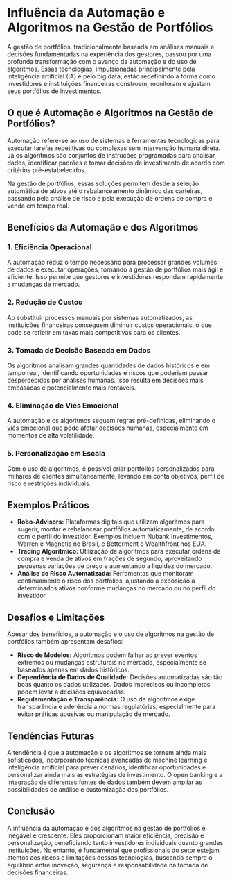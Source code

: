 # Influência da Automação e Algoritmos na Gestão de Portfólios

A gestão de portfólios, tradicionalmente baseada em análises manuais e decisões fundamentadas na experiência dos gestores, passou por uma profunda transformação com o avanço da automação e do uso de algoritmos. Essas tecnologias, impulsionadas principalmente pela inteligência artificial (IA) e pelo big data, estão redefinindo a forma como investidores e instituições financeiras constroem, monitoram e ajustam seus portfólios de investimentos.

## O que é Automação e Algoritmos na Gestão de Portfólios?

Automação refere-se ao uso de sistemas e ferramentas tecnológicas para executar tarefas repetitivas ou complexas sem intervenção humana direta. Já os algoritmos são conjuntos de instruções programadas para analisar dados, identificar padrões e tomar decisões de investimento de acordo com critérios pré-estabelecidos.

Na gestão de portfólios, essas soluções permitem desde a seleção automática de ativos até o rebalanceamento dinâmico das carteiras, passando pela análise de risco e pela execução de ordens de compra e venda em tempo real.

## Benefícios da Automação e dos Algoritmos

### 1. **Eficiência Operacional**
A automação reduz o tempo necessário para processar grandes volumes de dados e executar operações, tornando a gestão de portfólios mais ágil e eficiente. Isso permite que gestores e investidores respondam rapidamente a mudanças de mercado.

### 2. **Redução de Custos**
Ao substituir processos manuais por sistemas automatizados, as instituições financeiras conseguem diminuir custos operacionais, o que pode se refletir em taxas mais competitivas para os clientes.

### 3. **Tomada de Decisão Baseada em Dados**
Os algoritmos analisam grandes quantidades de dados históricos e em tempo real, identificando oportunidades e riscos que poderiam passar despercebidos por análises humanas. Isso resulta em decisões mais embasadas e potencialmente mais rentáveis.

### 4. **Eliminação de Viés Emocional**
A automação e os algoritmos seguem regras pré-definidas, eliminando o viés emocional que pode afetar decisões humanas, especialmente em momentos de alta volatilidade.

### 5. **Personalização em Escala**
Com o uso de algoritmos, é possível criar portfólios personalizados para milhares de clientes simultaneamente, levando em conta objetivos, perfil de risco e restrições individuais.

## Exemplos Práticos

- **Robo-Advisors:** Plataformas digitais que utilizam algoritmos para sugerir, montar e rebalancear portfólios automaticamente, de acordo com o perfil do investidor. Exemplos incluem Nubank Investimentos, Warren e Magnetis no Brasil, e Betterment e Wealthfront nos EUA.
- **Trading Algorítmico:** Utilização de algoritmos para executar ordens de compra e venda de ativos em frações de segundo, aproveitando pequenas variações de preço e aumentando a liquidez do mercado.
- **Análise de Risco Automatizada:** Ferramentas que monitoram continuamente o risco dos portfólios, ajustando a exposição a determinados ativos conforme mudanças no mercado ou no perfil do investidor.

## Desafios e Limitações

Apesar dos benefícios, a automação e o uso de algoritmos na gestão de portfólios também apresentam desafios:

- **Risco de Modelos:** Algoritmos podem falhar ao prever eventos extremos ou mudanças estruturais no mercado, especialmente se baseados apenas em dados históricos.
- **Dependência de Dados de Qualidade:** Decisões automatizadas são tão boas quanto os dados utilizados. Dados imprecisos ou incompletos podem levar a decisões equivocadas.
- **Regulamentação e Transparência:** O uso de algoritmos exige transparência e aderência a normas regulatórias, especialmente para evitar práticas abusivas ou manipulação de mercado.

## Tendências Futuras

A tendência é que a automação e os algoritmos se tornem ainda mais sofisticados, incorporando técnicas avançadas de machine learning e inteligência artificial para prever cenários, identificar oportunidades e personalizar ainda mais as estratégias de investimento. O open banking e a integração de diferentes fontes de dados também devem ampliar as possibilidades de análise e customização dos portfólios.

## Conclusão

A influência da automação e dos algoritmos na gestão de portfólios é inegável e crescente. Eles proporcionam maior eficiência, precisão e personalização, beneficiando tanto investidores individuais quanto grandes instituições. No entanto, é fundamental que profissionais do setor estejam atentos aos riscos e limitações dessas tecnologias, buscando sempre o equilíbrio entre inovação, segurança e responsabilidade na tomada de decisões financeiras.